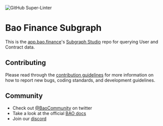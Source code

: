 ![GitHub Super-Linter](https://github.com/baofinance/ui/workflows/Lint%20Code%20Base/badge.svg)

# Bao Finance Subgraph

This is the [app.bao.finance](https://app.bao.finance)'s [Subgraph Studio](https://thegraph.com/docs/en/) repo for querying User and Contract data.


## Contributing

Please read through the [contribution guidelines](./CONTRIBUTING.md) for more information on
how to report new bugs, coding standards, and development guidelines.

## Community

- Check out [@BaoCommunity](https://twitter.com/BaoCommunity) on twitter
- Take a look at the official [BAO docs](https://info.bao.finance/docs)
- Join our [discord](https://discord.gg/BW3P62vJXT)
